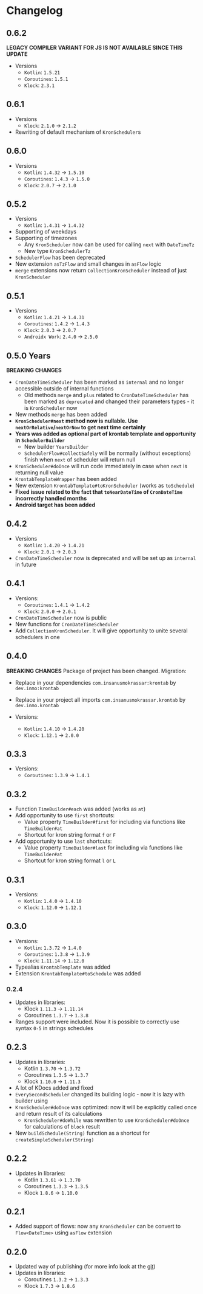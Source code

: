 # Changelog

## 0.6.2

**LEGACY COMPILER VARIANT FOR JS IS NOT AVAILABLE SINCE THIS UPDATE**

* Versions
  * `Kotlin`: `1.5.21`
  * `Coroutines`: `1.5.1`
  * `Klock`: `2.3.1`

## 0.6.1

* Versions
  * `Klock`: `2.1.0` -> `2.1.2`
* Rewriting of default mechanism of `KronScheduler`s

## 0.6.0

* Versions
  * `Kotlin`: `1.4.32` -> `1.5.10`
  * `Coroutines`: `1.4.3` -> `1.5.0`
  * `Klock`: `2.0.7` -> `2.1.0`

## 0.5.2

* Versions
  * `Kotlin`: `1.4.31` -> `1.4.32`
* Supporting of weekdays
* Supporting of timezones
  * Any `KronScheduler` now can be used for calling `next` with `DateTimeTz`
  * New type `KronSchedulerTz`
* `SchedulerFlow` has been deprecated
* New extension `asTzFlow` and small changes in `asFlow` logic
* `merge` extensions now return `CollectionKronScheduler` instead of just `KronScheduler`

## 0.5.1

* Versions
  * `Kotlin`: `1.4.21` -> `1.4.31`
  * `Coroutines`: `1.4.2` -> `1.4.3`
  * `Klock`: `2.0.3` -> `2.0.7`
  * `Androidx Work`: `2.4.0` -> `2.5.0`

## 0.5.0 Years

**BREAKING CHANGES**

* `CronDateTimeScheduler` has been marked as `internal` and no longer accessible outside of internal functions
  * Old methods `merge` and `plus` related to `CronDateTimeScheduler` has been marked as `deprecated` and changed their
  parameters types - it is `KronScheduler` now
* New methods `merge` has been added
* **`KronScheduler#next` method now is nullable. Use `nextOrRelative`/`nextOrNow` to get next time certainly**
* **Years was added as optional part of krontab template and opportunity in `SchedulerBuilder`**
  * New builder `YearsBuilder`
  * `SchedulerFlow#collectSafely` will be normally (without exceptions) finish when `next` of scheduler will return
    null
* `KronScheduler#doOnce` will run code immediately in case when `next` is returning null value
* `KrontabTemplateWrapper` has been added
* New extension `KrontabTemplate#toKronScheduler` (works as `toSchedule`)
* **Fixed issue related to the fact that `toNearDateTime` of `CronDateTime` incorrectly handled months**
* **Android target has been added**

## 0.4.2

* Versions
  * `Kotlin`: `1.4.20` -> `1.4.21`
  * `Klock`: `2.0.1` -> `2.0.3`
* `CronDateTimeScheduler` now is deprecated and will be set up as `internal` in future

## 0.4.1

* Versions:
  * `Coroutines`: `1.4.1` -> `1.4.2`
  * `Klock`: `2.0.0` -> `2.0.1`
* `CronDateTimeScheduler` now is public
* New functions for `CronDateTimeScheduler`
* Add `CollectionKronScheduler`. It will give opportunity to unite several schedulers in one

## 0.4.0

**BREAKING CHANGES**
Package of project has been changed. Migration:

* Replace in your dependencies `com.insanusmokrassar:krontab` by `dev.inmo:krontab`
* Replace in your project all imports `com.insanusmokrassar.krontab` by `dev.inmo.krontab`

* Versions:
    * `Kotlin`: `1.4.10` -> `1.4.20`
    * `Klock`: `1.12.1` -> `2.0.0`

## 0.3.3

* Versions:
    * `Coroutines`: `1.3.9` -> `1.4.1`

## 0.3.2

* Function `TimeBuilder#each` was added (works as `at`)
* Add opportunity to use `first` shortcuts:
    * Value property `TimeBuilder#first` for including via functions like `TimeBuilder#at`
    * Shortcut for kron string format `f` or `F`
* Add opportunity to use `last` shortcuts:
    * Value property `TimeBuilder#last` for including via functions like `TimeBuilder#at`
    * Shortcut for kron string format `l` or `L`

## 0.3.1

* Versions:
    * `Kotlin`: `1.4.0` -> `1.4.10`
    * `Klock`: `1.12.0` -> `1.12.1`

## 0.3.0

* Versions:
    * `Kotlin`: `1.3.72` -> `1.4.0`
    * `Coroutines`: `1.3.8` -> `1.3.9`
    * `Klock`: `1.11.14` -> `1.12.0`
* Typealias `KrontabTemplate` was added
* Extension `KrontabTemplate#toSchedule` was added

### 0.2.4

* Updates in libraries:
    * Klock `1.11.3` -> `1.11.14`
    * Coroutines `1.3.7` -> `1.3.8`
* Ranges support were included. Now it is possible to correctly use syntax `0-5` in strings schedules

## 0.2.3

* Updates in libraries:
    * Kotlin `1.3.70` -> `1.3.72`
    * Coroutines `1.3.5` -> `1.3.7`
    * Klock `1.10.0` -> `1.11.3`
* A lot of KDocs added and fixed
* `EverySecondScheduler` changed its building logic - now it is lazy with builder using
* `KronScheduler#doOnce` was optimized: now it will be explicitly called once and return result of its calculations
    * `KronScheduler#doWhile` was rewritten to use `KronScheduler#doOnce` for calculations of `block` result
* New `buildSchedule(String)` function as a shortcut for `createSimpleScheduler(String)`

## 0.2.2

* Updates in libraries:
    * Kotlin `1.3.61` -> `1.3.70`
    * Coroutines `1.3.3` -> `1.3.5`
    * Klock `1.8.6` -> `1.10.0`

## 0.2.1

* Added support of flows: now any `KronScheduler` can be convert to `Flow<DateTime>` using `asFlow` extension

## 0.2.0

* Updated way of publishing (for more info look at the [git](https://git.insanusmokrassar.com/InsanusMokrassar/krontab))
* Updates in libraries:
    * Coroutines `1.3.2` -> `1.3.3`
    * Klock `1.7.3` -> `1.8.6`
